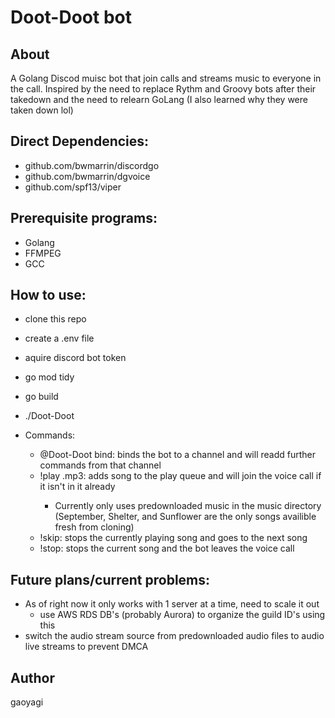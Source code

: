 # Doot-Doot bot
## About
A Golang Discod muisc bot that join calls and streams music to everyone in the call.
Inspired by the need to replace Rythm and Groovy bots after their takedown and the need to relearn GoLang 
(I also learned why they were taken down lol)

## Direct Dependencies:
- github.com/bwmarrin/discordgo
- github.com/bwmarrin/dgvoice
- github.com/spf13/viper

## Prerequisite programs:
- Golang
- FFMPEG
- GCC

## How to use:
- clone this repo
- create a .env file
- aquire discord bot token
- go mod tidy
- go build
- ./Doot-Doot

- Commands:
    - @Doot-Doot bind: binds the bot to a channel and will readd further commands from that channel
    - !play <song file>.mp3: adds song to the play queue and will join the voice call if it isn't in it already
        - Currently only uses predownloaded music in the music directory (September, Shelter, and Sunflower are the only songs   availible fresh from cloning)
    - !skip: stops the currently playing song and goes to the next song
    - !stop: stops the current song and the bot leaves the voice call

## Future plans/current problems:
- As of right now it only works with 1 server at a time, need to scale it out 
    - use AWS RDS DB's (probably Aurora) to organize the guild ID's using this
- switch the audio stream source from predownloaded audio files to audio live streams to prevent DMCA


## Author 
gaoyagi



